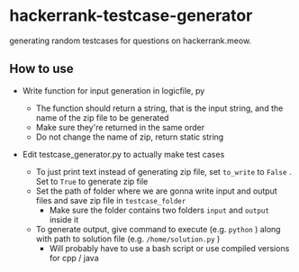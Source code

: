 # hackerrank-testcase-generator

generating random testcases for questions on hackerrank.meow.

## How to use

* Write function for input generation in logicfile, py
    - The function should return a string, that is the input string, and the name of the zip file to be generated
    - Make sure they're returned in the same order
    - Do not change the name of zip, return static string

* Edit testcase_generator.py to actually make test cases
  + To just print text instead of generating zip file, set `to_write` to `False` . Set to `True` to generate zip file
  + Set the path of folder where we are gonna write input and output files and save zip file in `testcase_folder` 
    - Make sure the folder contains two folders `input` and `output` inside it
  + To generate output, give command to execute (e.g. `python` ) along with path to solution file (e.g. `/home/solution.py` )
    - Will probably have to use a bash script or use compiled versions for cpp / java

